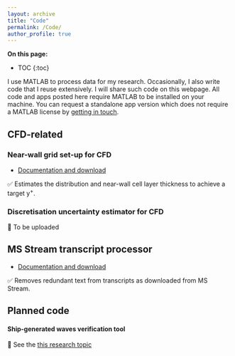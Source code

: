 ```yaml
---
layout: archive
title: "Code"
permalink: /Code/
author_profile: true
---
```


**On this page:**
* TOC
{:toc}


I use MATLAB to process data for my research. Occasionally, I also write code that I reuse extensively. I will share such code on this webpage. All code and apps posted here require MATLAB to be installed on your machine. You can request a standalone app version which does not require a MATLAB license by [getting in touch](/get-in-touch).


## CFD-related

### Near-wall grid set-up for CFD
- [Documentation and download](https://momchil-terziev.github.io/Code/Near-wall-grid)

✅ Estimates the distribution and near-wall cell layer thickness to achieve a target y<sup>+</sup>. 

### Discretisation uncertainty estimator for CFD
🔲 To be uploaded

## MS Stream transcript processor
- [Documentation and download](https://momchil-terziev.github.io/Code/Transcript-app/)

✅ Removes redundant text from transcripts as downloaded from MS Stream.

## Planned code

#### Ship-generated waves verification tool
🔲 See the [this research topic](https://momchil-terziev.github.io/research-topics#8-development-of-a-wave-verification-tool-for-cfd-predictions)

